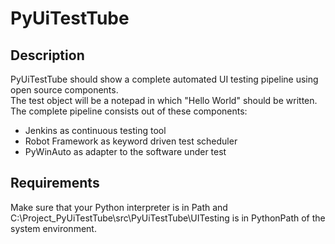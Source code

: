# PyUiTestTube

## Description
PyUiTestTube should show a complete automated UI testing pipeline using open source components.  
The test object will be a notepad in which "Hello World" should be written.  
The complete pipeline consists out of these components:  
* Jenkins as continuous testing tool
* Robot Framework as keyword driven test scheduler
* PyWinAuto as adapter to the software under test

## Requirements
Make sure that your Python interpreter is in Path and C:\Project_PyUiTestTube\src\PyUiTestTube\UITesting is in PythonPath of the system environment.
